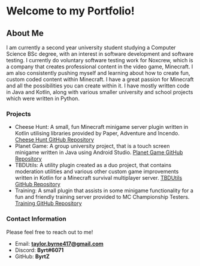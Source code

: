# Welcome to my Portfolio!

## About Me
I am currently a second year university student studying a Computer Science BSc degree, with an interest in software development and software testing. I currently do voluntary software testing work for Noxcrew, which is a company that creates professional content in the video game, Minecraft. I am also consistently pushing myself and learning about how to create fun, custom coded content within Minecraft. I have a great passion for Minecraft and all the possibilities you can create within it. I have mostly written code in Java and Kotlin, along with various smaller university and school projects which were written in Python. 

### Projects
- Cheese Hunt: A small, fun Minecraft minigame server plugin written in Kotlin utilising libraries provided by Paper, Adventure and Incendo. [Cheese Hunt GitHub Repository](https://github.com/ByrtZ/CheeseHunt)
- Planet Game: A group university project, that is a touch screen minigame written in Java using Android Studio. [Planet Game GitHub Repository](https://github.com/ByrtZ/CIS2162-PlanetGame)
- TBDUtils: A utility plugin created as a duo project, that contains moderation utilities and various other custom game improvements written in Kotlin for a Minecraft survival multiplayer server. [TBDUtils GitHub Repository](https://github.com/Hoi15A/TBDUtils)
- Training: A small plugin that assists in some minigame functionality for a fun and friendly training server provided to MC Championship Testers. [Training GitHub Repository](https://github.com/ByrtZ/Training)


### Contact Information
Please feel free to reach out to me!
- Email: **taylor.byrne417@gmail.com**
- Discord: **Byrt#6071**
- GitHub: **ByrtZ**
